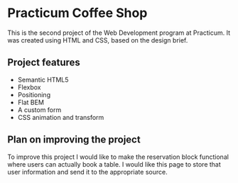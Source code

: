 # Practicum Coffee Shop

This is the second project of the Web Development program at Practicum. It was created using HTML and CSS, based on the design brief.

## Project features

- Semantic HTML5
- Flexbox
- Positioning
- Flat BEM
- A custom form
- CSS animation and transform

## Plan on improving the project

To improve this project I would like to make the reservation block functional where users can actually book a table. I would like this page to store that user information and send it to the appropriate source.
